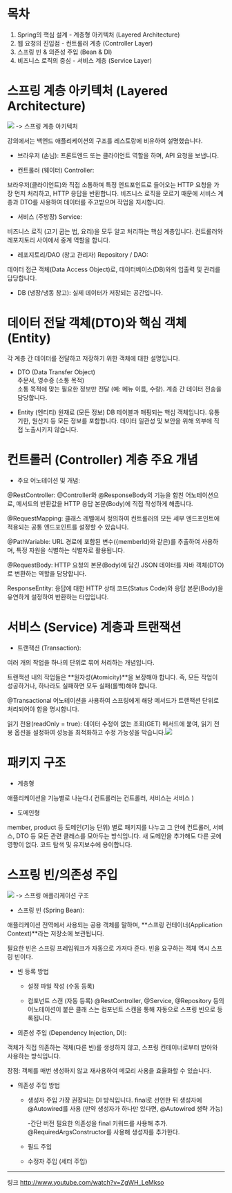 # 목차

1. Spring의 핵심 설계 - 계층형 아키텍처 (Layered Architecture)
2. 웹 요청의 진입점 - 컨트롤러 계층 (Controller Layer)
3. 스프링 빈 & 의존성 주입 (Bean & DI)
4. 비즈니스 로직의 중심 - 서비스 계층 (Service Layer)



# 스프링 계층 아키텍처 (Layered Architecture)
![](https://velog.velcdn.com/images/jjulu0227/post/67549313-8461-4331-aafa-b7ac8600e5d8/image.png)
-> 스프링 계층 아키텍처

강의에서는 백엔드 애플리케이션의 구조를 레스토랑에 비유하여 설명했습니다. 

- 브라우저 (손님): 프론트엔드 또는 클라이언트 역할을 하며, API 요청을 보냅니다.

- 컨트롤러 (웨이터) Controller:

브라우저(클라이언트)와 직접 소통하며 특정 엔드포인트로 들어오는 HTTP 요청을 가장 먼저 처리하고, HTTP 응답을 반환합니다. 비즈니스 로직을 모르기 때문에 서비스 계층과 DTO를 사용하여 데이터를 주고받으며 작업을 지시합니다. 

- 서비스 (주방장) Service:

비즈니스 로직 (고기 굽는 법, 요리)을 모두 알고 처리하는 핵심 계층입니다. 컨트롤러와 레포지토리 사이에서 중계 역할을 합니다. 

- 레포지토리/DAO (창고 관리자) Repository / DAO:

데이터 접근 객체(Data Access Object)로, 데이터베이스(DB)와의 입출력 및 관리를 담당합니다. 

- DB (냉장/냉동 창고): 실제 데이터가 저장되는 공간입니다. 

# 데이터 전달 객체(DTO)와 핵심 객체(Entity)

각 계층 간 데이터를 전달하고 저장하기 위한 객체에 대한 설명입니다.

- DTO (Data Transfer Object)	
주문서, 영수증 (소통 목적)	
소통 목적에 맞는 필요한 정보만 전달 (예: 메뉴 이름, 수량). 
계층 간 데이터 전송을 담당합니다. 

- Entity (엔티티)
원재료 (모든 정보)
DB 테이블과 매핑되는 핵심 객체입니다. 유통기한, 원산지 등 모든 정보를 포함합니다. 데이터 일관성 및 보안을 위해 외부에 직접 노출시키지 않습니다. 

# 컨트롤러 (Controller) 계층 주요 개념

- 주요 어노테이션 및 개념:

@RestController: @Controller와 @ResponseBody의 기능을 합친 어노테이션으로, 메서드의 반환값을 HTTP 응답 본문(Body)에 직접 작성하게 해줍니다. 

@RequestMapping: 클래스 레벨에서 정의하여 컨트롤러의 모든 세부 엔드포인트에 적용되는 공통 엔드포인트를 설정할 수 있습니다. 

@PathVariable: URL 경로에 포함된 변수({memberId}와 같은)를 추출하여 사용하며, 특정 자원을 식별하는 식별자로 활용됩니다. 

@RequestBody: HTTP 요청의 본문(Body)에 담긴 JSON 데이터를 자바 객체(DTO)로 변환하는 역할을 담당합니다. 

ResponseEntity: 응답에 대한 HTTP 상태 코드(Status Code)와 응답 본문(Body)을 유연하게 설정하여 반환하는 타입입니다. 


# 서비스 (Service) 계층과 트랜잭션

- 트랜잭션 (Transaction):

여러 개의 작업을 하나의 단위로 묶어 처리하는 개념입니다.

트랜잭션 내의 작업들은 **원자성(Atomicity)**을 보장해야 합니다. 
즉, 모든 작업이 성공하거나, 하나라도 실패하면 모두 실패(롤백)해야 합니다. 

@Transactional 어노테이션을 사용하여 스프링에게 해당 메서드가 트랜잭션 단위로 처리되어야 함을 명시합니다. 

읽기 전용(readOnly = true): 데이터 수정이 없는 조회(GET) 메서드에 붙여, 읽기 전용 옵션을 설정하여 성능을 최적화하고 수정 가능성을 막습니다.![](https://velog.velcdn.com/images/jjulu0227/post/62de9244-780d-4903-a6e7-1f8617d2c785/image.png)
 

# 패키지 구조  

- 계층형

 애플리케이션을 기능별로 나눈다.( 컨트롤러는 컨트롤러, 서비스는 서비스 )

- 도메인형

 member, product 등 도메인(기능 단위) 별로 패키지를 나누고 그 안에 컨트롤러, 서비스, DTO 등 모든 관련 클래스를 모아두는 방식입니다. 새 도메인을 추가해도 다른 곳에 영향이 없다. 코드 탐색 및 유지보수에 용이합니다.

# 스프링 빈/의존성 주입
![](https://velog.velcdn.com/images/jjulu0227/post/88a40a2c-5b6c-4923-9442-0102ecc4fd34/image.png)
-> 스프링 애플리케이션 구조

- 스프링 빈 (Spring Bean):

애플리케이션 전역에서 사용되는 공용 객체를 말하며, **스프링 컨테이너(Application Context)**라는 저장소에 보관됩니다. 

필요한 빈은 스프링 프레임워크가 자동으로 가져다 준다. 빈을 요구하는 객체 역시 스프링 빈이다.

- 빈 등록 방법
	
    - 설정 파일 작성 (수동 등록)
    
    - 컴포넌트 스캔 (자동 등록)
		@RestController, @Service, @Repository 등의 어노테이션이 붙은 클래		스는 	컴포넌트 스캔을 통해 자동으로 스프링 빈으로 등록됩니다.

- 의존성 주입 (Dependency Injection, DI):

객체가 직접 의존하는 객체(다른 빈)를 생성하지 않고, 스프링 컨테이너로부터 받아와 사용하는 방식입니다. 

장점: 객체를 매번 생성하지 않고 재사용하여 메모리 사용을 효율화할 수 있습니다. 

- 의존성 주입 방법
	- 생성자 주입
		가장 권장되는 DI 방식입니다. final로 선언한 뒤 생성자에 @Autowired를 사용
        (만약 생성자가 하나만 있다면, @Autowired 생략 가능)
        
        -간단 버전
          	필요한 의존성을 final 키워드를 사용해 추가.
			@RequiredArgsConstructor를 사용해 생성자를 추가한다.
	- 필드 주입
    - 수정자 주입 (세터 주입)
---
링크
http://www.youtube.com/watch?v=ZgWH_LeMkso